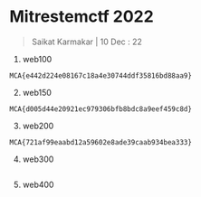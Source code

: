 # Mitrestemctf 2022

> Saikat Karmakar | 10 Dec : 22

1. web100
```
MCA{e442d224e08167c18a4e30744ddf35816bd88aa9}
```

2. web150
```
MCA{d005d44e20921ec979306bfb8bdc8a9eef459c8d}
```

3. web200
```
MCA{721af99eaabd12a59602e8ade39caab934bea333}
```

4. web300
```

```

5. web400
```

```